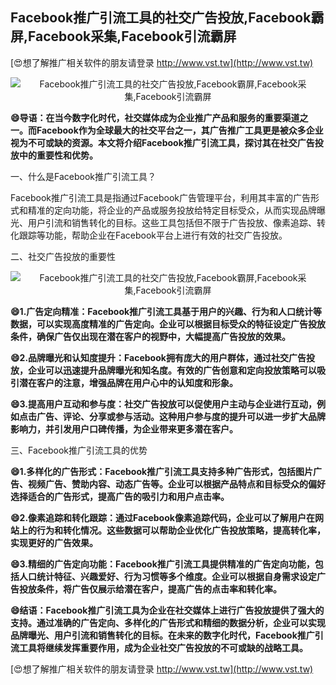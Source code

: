 ## **Facebook推广引流工具的社交广告投放,Facebook霸屏,Facebook采集,Facebook引流霸屏**

[😍想了解推广相关软件的朋友请登录 http://www.vst.tw](http://www.vst.tw)

 <center><img src="https://vst.tw/MP4/tuiguang/png/5.png" alt="Facebook推广引流工具的社交广告投放,Facebook霸屏,Facebook采集,Facebook引流霸屏"></center>

**😄导语：在当今数字化时代，社交媒体成为企业推广产品和服务的重要渠道之一。而Facebook作为全球最大的社交平台之一，其广告推广工具更是被众多企业视为不可或缺的资源。本文将介绍Facebook推广引流工具，探讨其在社交广告投放中的重要性和优势。**

一、什么是Facebook推广引流工具？

Facebook推广引流工具是指通过Facebook广告管理平台，利用其丰富的广告形式和精准的定向功能，将企业的产品或服务投放给特定目标受众，从而实现品牌曝光、用户引流和销售转化的目标。这些工具包括但不限于广告投放、像素追踪、转化跟踪等功能，帮助企业在Facebook平台上进行有效的社交广告投放。

二、社交广告投放的重要性

 <center><img src="https://vst.tw/MP4/tuiguang/png/6.png" alt="Facebook推广引流工具的社交广告投放,Facebook霸屏,Facebook采集,Facebook引流霸屏"></center>

**😄1.广告定向精准：Facebook推广引流工具基于用户的兴趣、行为和人口统计等数据，可以实现高度精准的广告定向。企业可以根据目标受众的特征设定广告投放条件，确保广告仅出现在潜在客户的视野中，大幅提高广告投放的效果。**

**😄2.品牌曝光和认知度提升：Facebook拥有庞大的用户群体，通过社交广告投放，企业可以迅速提升品牌曝光和知名度。有效的广告创意和定向投放策略可以吸引潜在客户的注意，增强品牌在用户心中的认知度和形象。**

**😄3.提高用户互动和参与度：社交广告投放可以促使用户主动与企业进行互动，例如点击广告、评论、分享或参与活动。这种用户参与度的提升可以进一步扩大品牌影响力，并引发用户口碑传播，为企业带来更多潜在客户。**

三、Facebook推广引流工具的优势

**😄1.多样化的广告形式：Facebook推广引流工具支持多种广告形式，包括图片广告、视频广告、赞助内容、动态广告等。企业可以根据产品特点和目标受众的偏好选择适合的广告形式，提高广告的吸引力和用户点击率。**

**😄2.像素追踪和转化跟踪：通过Facebook像素追踪代码，企业可以了解用户在网站上的行为和转化情况。这些数据可以帮助企业优化广告投放策略，提高转化率，实现更好的广告效果。**

**😄3.精细的广告定向功能：Facebook推广引流工具提供精准的广告定向功能，包括人口统计特征、兴趣爱好、行为习惯等多个维度。企业可以根据自身需求设定广告投放条件，将广告仅展示给潜在客户，提高广告的点击率和转化率。**

**😄结语：Facebook推广引流工具为企业在社交媒体上进行广告投放提供了强大的支持。通过准确的广告定向、多样化的广告形式和精细的数据分析，企业可以实现品牌曝光、用户引流和销售转化的目标。在未来的数字化时代，Facebook推广引流工具将继续发挥重要作用，成为企业社交广告投放的不可或缺的战略工具。**

[😍想了解推广相关软件的朋友请登录 http://www.vst.tw](http://www.vst.tw)



